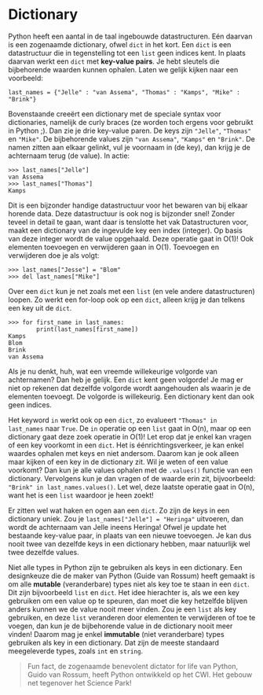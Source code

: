 # Dictionary

Python heeft een aantal in de taal ingebouwde datastructuren. Eén daarvan is een zogenaamde dictionary, ofwel `dict` in het kort. Een `dict` is een datastructuur die in tegenstelling tot een `list` geen indices kent. In plaats daarvan werkt een `dict` met **key-value pairs**. Je hebt sleutels die bijbehorende waarden kunnen ophalen. Laten we gelijk kijken naar een voorbeeld:

    last_names = {"Jelle" : "van Assema", "Thomas" : "Kamps", "Mike" : "Brink"}

Bovenstaande creeërt een dictionary met de speciale syntax voor dictionaries, namelijk de curly braces (ze worden toch ergens voor gebruikt in Python ;). Dan zie je drie key-value paren. De keys zijn `"Jelle"`, `"Thomas"` en `"Mike"`. De bijbehorende values zijn `"van Assema"`, `"Kamps"` en `"Brink"`. De namen zitten aan elkaar gelinkt, vul je voornaam in (de key), dan krijg je de achternaam terug (de value). In actie:

    >>> last_names["Jelle"]
    van Assema
    >>> last_names["Thomas"]
    Kamps

Dit is een bijzonder handige datastructuur voor het bewaren van bij elkaar horende data. Deze datastructuur is ook nog is bijzonder snel! Zonder teveel in detail te gaan, want daar is tenslotte het vak Datastructuren voor, maakt een dictionary van de ingevulde key een index (integer). Op basis van deze integer wordt de value opgehaald. Deze operatie gaat in O(1)! Ook elementen toevoegen en verwijderen gaan in O(1). Toevoegen en verwijderen doe je als volgt:

    >>> last_names["Jesse"] = "Blom"
    >>> del last_names["Mike"]

Over een `dict` kun je net zoals met een `list` (en vele andere datastructuren) loopen. Zo werkt een for-loop ook op een `dict`, alleen krijg je dan telkens een key uit de `dict`.

    >>> for first_name in last_names:
            print(last_names[first_name])
    Kamps
    Blom
    Brink
    van Assema

Als je nu denkt, huh, wat een vreemde willekeurige volgorde van achternamen? Dan heb je gelijk. Een `dict` kent geen volgorde! Je mag er niet op rekenen dat dezelfde volgorde wordt aangehouden als waarin je de elementen toevoegt. De volgorde is willekeurig. Een dictionary kent dan ook geen indices.

Het keyword `in` werkt ook op een `dict`, zo evalueert `"Thomas" in last_names` naar `True`. De `in` operatie op een `list` gaat in O(n), maar op een dictionary gaat deze zoek operatie in O(1)! Let erop dat je enkel kan vragen of een key voorkomt in een `dict`. Het is éénrichtingsverkeer, je kan enkel waardes ophalen met keys en niet andersom. Daarom kan je ook alleen maar kijken of een key in de dictionary zit. Wil je weten of een value voorkomt? Dan kun je alle values ophalen met de `.values()` functie van een dictionary. Vervolgens kun je dan vragen of de waarde erin zit, bijvoorbeeld: `"Brink" in last_names.values()`. Let wel, deze laatste operatie gaat in O(n), want het is een `list` waardoor je heen zoekt!

Er zitten wel wat haken en ogen aan een `dict`. Zo zijn de keys in een dictionary uniek. Zou je `last_names["Jelle"] = "Heringa"` uitvoeren, dan wordt de achternaam van Jelle ineens Heringa! Ofwel je update het bestaande key-value paar, in plaats van een nieuwe toevoegen. Je kan dus nooit twee van dezelfde keys in een dictionary hebben, maar natuurlijk wel twee dezelfde values. 

Niet alle types in Python zijn te gebruiken als keys in een dictionary. Een designkeuze die de maker van Python (Guide van Rossum) heeft gemaakt is om alle **mutable** (veranderbare) types niet als key toe te staan in een `dict`. Dit zijn bijvoorbeeld `list` en `dict`. Het idee hierachter is, als we een key gebruiken om een value op te speuren, dan moet die key hetzelfde blijven anders kunnen we de value nooit meer vinden. Zou je een `list` als key gebruiken, en deze `list` veranderen door elementen te verwijderen of toe te voegen, dan kun je de bijbehorende value in de dictionary nooit meer vinden! Daarom mag je enkel **immutable** (niet veranderbare) types gebruiken als key in een dictionary. Dat zijn de meeste standaard meegeleverde types, zoals `int` en `string`.

> Fun fact, de zogenaamde benevolent dictator for life van Python, Guido van Rossum, heeft Python ontwikkeld op het CWI. Het gebouw net tegenover het Science Park!
